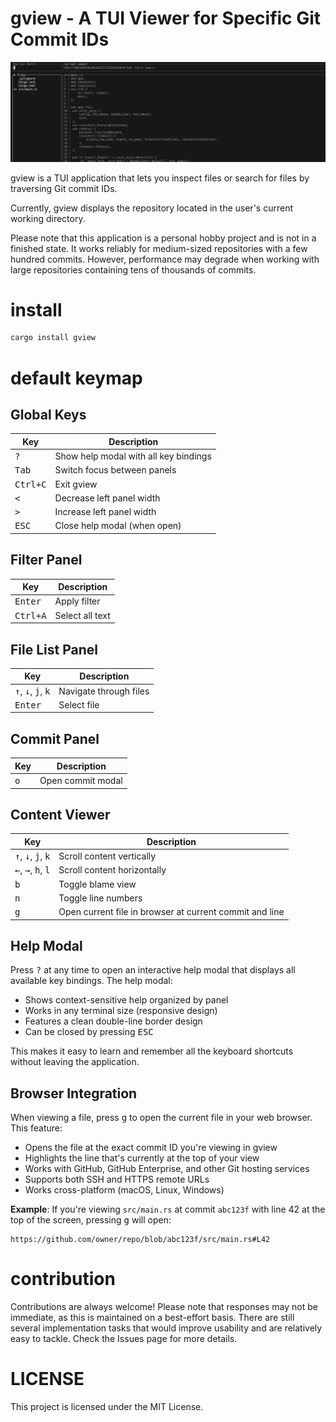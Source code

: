 # gview - A TUI Viewer for Specific Git Commit IDs

![gview image](resources/gview.png)

gview is a TUI application that lets you inspect files or search for files by traversing Git commit IDs.

Currently, gview displays the repository located in the user's current working directory.

Please note that this application is a personal hobby project and is not in a finished state. It works reliably for medium-sized repositories with a few hundred commits. However, performance may degrade when working with large repositories containing tens of thousands of commits.

# install

```bash
cargo install gview
```

# default keymap

## Global Keys
| Key | Description |
| --- | ----------- |
| <kbd>?</kbd> | Show help modal with all key bindings |
| <kbd>Tab</kbd> | Switch focus between panels |
| <kbd>Ctrl+C</kbd> | Exit gview |
| <kbd><</kbd> | Decrease left panel width |
| <kbd>></kbd> | Increase left panel width |
| <kbd>ESC</kbd> | Close help modal (when open) |

## Filter Panel
| Key | Description |
| --- | ----------- |
| <kbd>Enter</kbd> | Apply filter |
| <kbd>Ctrl+A</kbd> | Select all text |

## File List Panel
| Key | Description |
| --- | ----------- |
| <kbd>↑</kbd>, <kbd>↓</kbd>, <kbd>j</kbd>, <kbd>k</kbd> | Navigate through files |
| <kbd>Enter</kbd> | Select file |

## Commit Panel
| Key | Description |
| --- | ----------- |
| <kbd>o</kbd> | Open commit modal |

## Content Viewer
| Key | Description |
| --- | ----------- |
| <kbd>↑</kbd>, <kbd>↓</kbd>, <kbd>j</kbd>, <kbd>k</kbd> | Scroll content vertically |
| <kbd>←</kbd>, <kbd>→</kbd>, <kbd>h</kbd>, <kbd>l</kbd> | Scroll content horizontally |
| <kbd>b</kbd> | Toggle blame view |
| <kbd>n</kbd> | Toggle line numbers |
| <kbd>g</kbd> | Open current file in browser at current commit and line |

## Help Modal

Press <kbd>?</kbd> at any time to open an interactive help modal that displays all available key bindings. The help modal:

- Shows context-sensitive help organized by panel
- Works in any terminal size (responsive design)
- Features a clean double-line border design
- Can be closed by pressing <kbd>ESC</kbd>

This makes it easy to learn and remember all the keyboard shortcuts without leaving the application.

## Browser Integration

When viewing a file, press <kbd>g</kbd> to open the current file in your web browser. This feature:

- Opens the file at the exact commit ID you're viewing in gview
- Highlights the line that's currently at the top of your view
- Works with GitHub, GitHub Enterprise, and other Git hosting services
- Supports both SSH and HTTPS remote URLs
- Works cross-platform (macOS, Linux, Windows)

**Example**: If you're viewing `src/main.rs` at commit `abc123f` with line 42 at the top of the screen, pressing <kbd>g</kbd> will open:
```
https://github.com/owner/repo/blob/abc123f/src/main.rs#L42
```

# contribution

Contributions are always welcome! Please note that responses may not be immediate, as this is maintained on a best-effort basis.
There are still several implementation tasks that would improve usability and are relatively easy to tackle. Check the Issues page for more details.


# LICENSE
This project is licensed under the MIT License.